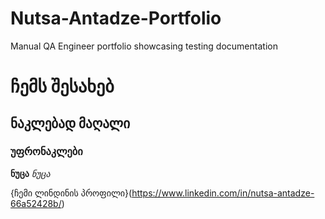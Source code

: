 # Nutsa-Antadze-Portfolio
Manual QA Engineer portfolio showcasing testing documentation
# ჩემს შესახებ
## ნაკლებად მაღალი
### უფრონაკლები
**ნუცა**
*ნუცა*


{ჩემი ლინდინის პროფილი}(https://www.linkedin.com/in/nutsa-antadze-66a52428b/)
